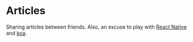 
# Articles

Sharing articles between friends.
Also, an excuse to play with [React Native](https://facebook.github.io/react-native/) and [koa](http://koajs.com/).
